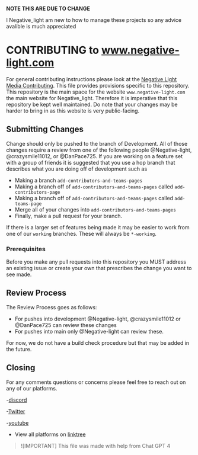 **NOTE THIS ARE DUE TO CHANGE**

I Negative_light am new to how to manage these projects so any advice avalible is much appreciated
# CONTRIBUTING to www.negative-light.com

For general contributing instructions please look at the [Negative Light Media Contributing](https://github.com/negative-light-media/.github/blob/main/CONTRIBUTING.md). This file provides provisions specific to this repository.
This repository is the main space for the website `www.negative-light.com` the main website for Negative_light. Therefore it is imperative that this repository be kept well maintained. Do note that your changes may be harder to bring in as this website is very public-facing.

## Submitting Changes

Change should only be pushed to the branch of Development. All of those changes require a review from one of the following people @Negative-light, @crazysmile11012, or @DanPace725.
If you are working on a feature set with a group of friends it is suggested that you use a hop branch that describes what you are doing off of development such as

- Making a branch `add-contributors-and-teams-pages`
- Making a branch off of `add-contributors-and-teams-pages` called `add-contributors-page`
- Making a branch off of `add-contributors-and-teams-pages` called `add-teams-page`
- Merge all of your changes into `add-contributors-and-teams-pages`
- Finally, make a pull request for your branch.

If there is a larger set of features being made it may be easier to work from one of our `working` branches. These will always be `*-working`.

### Prerequisites

Before you make any pull requests into this repository you MUST address an existing issue or create your own that prescribes the change you want to see made.

## Review Process

The Review Process goes as follows:

- For pushes into development @Negative-light, @crazysmile11012 or @DanPace725 can review these changes
- For pushes into main only @Negative-light can review these.

For now, we do not have a build check procedure but that may be added in the future.

## Closing

For any comments questions or concerns please feel free to reach out on any of our platforms.

-[discord](https://discord.gg/CD8e5avNtn)

-[Twitter](https://twitter.com/NegativeLight)

-[youtube](https://youtube.com/@Negative_Light?si=iotJc9L8MDrCMcxR)

- View all platforms on [linktree](https://linktr.ee/Negative_light)


> ![IMPORTANT]
> This file was made with help from Chat GPT 4
